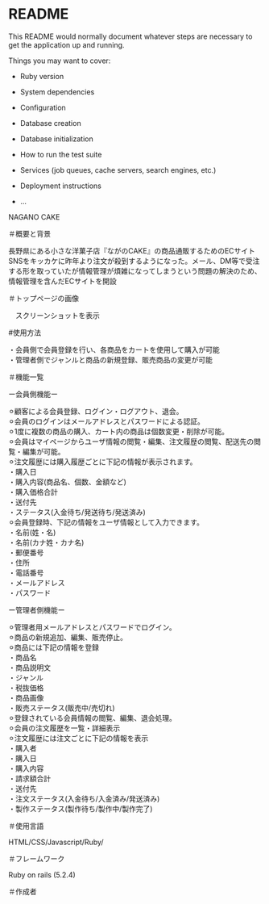 # README

This README would normally document whatever steps are necessary to get the
application up and running.

Things you may want to cover:

* Ruby version

* System dependencies

* Configuration

* Database creation

* Database initialization

* How to run the test suite

* Services (job queues, cache servers, search engines, etc.)

* Deployment instructions

* ...

NAGANO CAKE  

＃概要と背景

長野県にある小さな洋菓子店『ながのCAKE』の商品通販するためのECサイト  
SNSをキッカケに昨年より注文が殺到するようになった。メール、DM等で受注する形を取っていたが情報管理が煩雑になってしまうという問題の解決のため、情報管理を含んだECサイトを開設  

＃トップページの画像  

　スクリーンショットを表示  

#使用方法  

・会員側で会員登録を行い、各商品をカートを使用して購入が可能  
・管理者側でジャンルと商品の新規登録、販売商品の変更が可能  

＃機能一覧

 ー会員側機能ー  
	
  ⚪︎顧客による会員登録、ログイン・ログアウト、退会。  
  ⚪︎会員のログインはメールアドレスとパスワードによる認証。  
  ⚪︎1度に複数の商品の購入、カート内の商品は個数変更・削除が可能。  
  ⚪︎会員はマイページからユーザ情報の閲覧・編集、注文履歴の閲覧、配送先の閲覧・編集が可能。  
  ⚪︎注文履歴には購入履歴ごとに下記の情報が表示されます。  
    ・購入日  
    ・購入内容(商品名、個数、金額など)  
    ・購入価格合計  
    ・送付先  
    ・ステータス(入金待ち/発送待ち/発送済み)  
  ⚪︎会員登録時、下記の情報をユーザ情報として入力できます。  
    ・名前(姓・名)  
    ・名前(カナ姓・カナ名)  
    ・郵便番号  
    ・住所  
    ・電話番号  
    ・メールアドレス  
    ・パスワード  

 ー管理者側機能ー  
	
  ⚪︎管理者用メールアドレスとパスワードでログイン。  
  ⚪︎商品の新規追加、編集、販売停止。  
  ⚪︎商品には下記の情報を登録  
    ・商品名  
    ・商品説明文  
    ・ジャンル  
    ・税抜価格  
    ・商品画像  
    ・販売ステータス(販売中/売切れ)  
  ⚪︎登録されている会員情報の閲覧、編集、退会処理。  
  ⚪︎会員の注文履歴を一覧・詳細表示  
  ⚪︎注文履歴には注文ごとに下記の情報を表示  
    ・購入者  
    ・購入日  
    ・購入内容  
    ・請求額合計  
    ・送付先  
    ・注文ステータス(入金待ち/入金済み/発送済み)  
    ・製作ステータス(製作待ち/製作中/製作完了)  

＃使用言語  

HTML/CSS/Javascript/Ruby/  

＃フレームワーク  

Ruby on rails (5.2.4)  

＃作成者  
